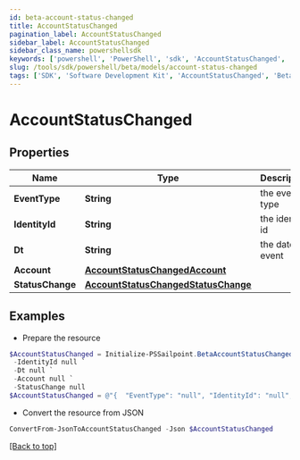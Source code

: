 ```yaml
---
id: beta-account-status-changed
title: AccountStatusChanged
pagination_label: AccountStatusChanged
sidebar_label: AccountStatusChanged
sidebar_class_name: powershellsdk
keywords: ['powershell', 'PowerShell', 'sdk', 'AccountStatusChanged', 'BetaAccountStatusChanged'] 
slug: /tools/sdk/powershell/beta/models/account-status-changed
tags: ['SDK', 'Software Development Kit', 'AccountStatusChanged', 'BetaAccountStatusChanged']
---
```



# AccountStatusChanged

## Properties

Name | Type | Description | Notes
------------ | ------------- | ------------- | -------------
**EventType** | **String** | the event type | [optional] 
**IdentityId** | **String** | the identity id | [optional] 
**Dt** | **String** | the date of event | [optional] 
**Account** | [**AccountStatusChangedAccount**](account-status-changed-account) |  | [optional] 
**StatusChange** | [**AccountStatusChangedStatusChange**](account-status-changed-status-change) |  | [optional] 

## Examples

- Prepare the resource
```powershell
$AccountStatusChanged = Initialize-PSSailpoint.BetaAccountStatusChanged  -EventType null `
 -IdentityId null `
 -Dt null `
 -Account null `
 -StatusChange null
$AccountStatusChanged = @"{  "EventType": "null", "IdentityId": "null", "Dt": "null", "Account": null, "StatusChange": null }"@
```

- Convert the resource from JSON
```powershell
ConvertFrom-JsonToAccountStatusChanged -Json $AccountStatusChanged
```


[[Back to top]](#) 

